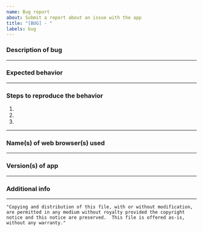 ```yaml
---
name: Bug report
about: Submit a report about an issue with the app
title: "[BUG] - "
labels: bug
---
```


### Description of bug ###



--------------------------------------------------------------------------------
### Expected behavior ###



--------------------------------------------------------------------------------
### Steps to reproduce the behavior ###

1. 
2. 
3. 

--------------------------------------------------------------------------------
### Name(s) of web browser(s) used ###



--------------------------------------------------------------------------------
### Version(s) of app ###



--------------------------------------------------------------------------------
### Additional info ###



--------------------------------------------------------------------------------


    "Copying and distribution of this file, with or without modification,
    are permitted in any medium without royalty provided the copyright
    notice and this notice are preserved.  This file is offered as-is,
    without any warranty."